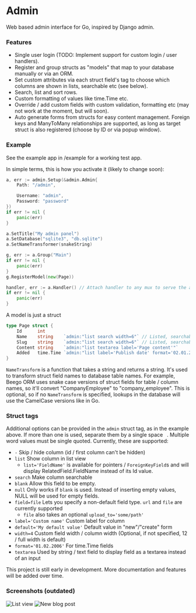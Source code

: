 Admin
=====

Web based admin interface for Go, inspired by Django admin.

### Features

-   Single user login (TODO: Implement support for custom login / user handlers).
-   Register and group structs as "models" that map to your database manually or via an ORM.
-   Set custom attributes via each struct field's tag to choose which columns are shown in lists, searchable etc (see below).
-   Search, list and sort rows.
-   Custom formatting of values like time.Time etc.
-   Override / add custom fields with custom validation, formatting etc (may not work at the moment, but will soon).
-   Auto generate forms from structs for easy content management. Foreign keys and ManyToMany relationships are supported, as long as target struct is also registered (choose by ID or via popup window).

### Example

See the example app in /example for a working test app.

In simple terms, this is how you activate it (likely to change soon):

```go
a, err := admin.Setup(&admin.Admin{
	Path: "/admin",

	Username: "admin",
	Password: "password"
})
if err != nil {
	panic(err)
}

a.SetTitle("My admin panel")
a.SetDatabase("sqlite3", "db.sqlite")
a.SetNameTransformer(snakeString)

g, err := a.Group("Main")
if err != nil {
	panic(err)
}
g.RegisterModel(new(Page))

handler, err := a.Handler() // Attach handler to any mux to serve the admin panel.
if err != nil {
	panic(err)
}
```

A model is just a struct

```go
type Page struct {
	Id      int
	Name    string    `admin:"list search width=6"` // Listed, searchable and half width (12 columns is full width)
	Slug    string    `admin:"list search width=6"` // Listed, searchable and half width (displayed to the right of Name in edit form)
	Content string    `admin:"list textarea label='Page content'"`
	Added   time.Time `admin:"list label='Publish date' format='02.01.2006'"`
}
```

`NameTransform` is a function that takes a string and returns a string. It's used to transform struct field names to database table names. For example, Beego ORM uses snake case versions of struct fields for table / column names, so it'll convert "CompanyEmployee" to "company_employee". This is optional, so if no `NameTransform` is specified, lookups in the database will use the CamelCase versions like in Go.

### Struct tags

Additional options can be provided in the `admin` struct tag, as in the example above. If more than one is used, separate them by a single space ` `. Multiple word values must be single quoted. Currently, these are supported:

-   `-` Skip / hide column (id / first column can't be hidden)
-   `list` Show column in list view
    -   `list='FieldName'` is available for pointers / `ForeignKeyField`s and will display RelatedField.FieldName instead of its Id value.
-   `search` Make column searchable
-   `blank` Allow this field to be empty.
-   `null` Only works if `blank` is used. Instead of inserting empty values, NULL will be used for empty fields.
-   `field=file` Lets you specify a non-default field type. `url` and `file` are currently supported
    -   `file` also takes an optional `upload_to='some/path'`
-   `label='Custom name'` Custom label for column
-   `default='My default value'` Default value in "new"/"create" form
-   `width=4` Custom field width / column width (Optional, if not specified, 12 / full width is default)
-   `format='01.02.2006'` For time.Time fields
-   `textarea` Used by string / text field to display field as a textarea instead of an input

This project is still early in development. More documentation and features will be added over time.

### Screenshots (outdated)

![List view](/../master/screenshots/list.png?raw=true "List view")
![New blog post](/../master/screenshots/new.png?raw=true "New blog post")